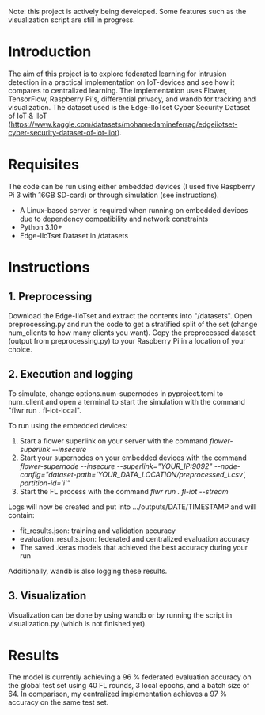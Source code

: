 Note: this project is actively being developed. Some features such as the visualization script are still in progress.

# Introduction
The aim of this project is to explore federated learning for intrusion detection in a practical implementation on IoT-devices and see how it compares to centralized learning. The implementation uses Flower, TensorFlow, Raspberry Pi's, differential privacy, and wandb for tracking and visualization. The dataset used is the Edge-IIoTset Cyber Security Dataset of IoT & IIoT (https://www.kaggle.com/datasets/mohamedamineferrag/edgeiiotset-cyber-security-dataset-of-iot-iiot).

# Requisites
The code can be run using either embedded devices (I used five Raspberry Pi 3 with 16GB SD-card) or through simulation (see instructions).

* A Linux-based server is required when running on embedded devices due to dependency compatibility and network constraints
* Python 3.10+
* Edge-IIoTset Dataset in /datasets

# Instructions

## 1. Preprocessing
Download the Edge-IIoTset and extract the contents into "/datasets". Open preprocessing.py and run the code to get a stratified split of the set (change num_clients to how many clients you want). Copy the preprocessed dataset (output from preprocessing.py) to your Raspberry Pi in a location of your choice.

## 2. Execution and logging
To simulate, change options.num-supernodes in pyproject.toml to num_client and open a terminal to start the simulation with the command "flwr run . fl-iot-local".

To run using the embedded devices:

1. Start a flower superlink on your server with the command _flower-superlink --insecure_
2. Start your supernodes on your embedded devices with the command _flower-supernode --insecure --superlink="YOUR_IP:9092" --node-config="dataset-path='YOUR_DATA_LOCATION/preprocessed_i.csv', partition-id='i'"_
3. Start the FL process with the command _flwr run . fl-iot --stream_

Logs will now be created and put into .../outputs/DATE/TIMESTAMP and will contain:

* fit_results.json: training and validation accuracy
* evaluation_results.json: federated and centralized evaluation accuracy
* The saved .keras models that achieved the best accuracy during your run

Additionally, wandb is also logging these results.

## 3. Visualization
Visualization can be done by using wandb or by running the script in visualization.py (which is not finished yet).

# Results
The model is currently achieving a 96 % federated evaluation accuracy on the global test set using 40 FL rounds, 3 local epochs, and a batch size of 64. In comparison, my centralized implementation achieves a 97 % accuracy on the same test set.
